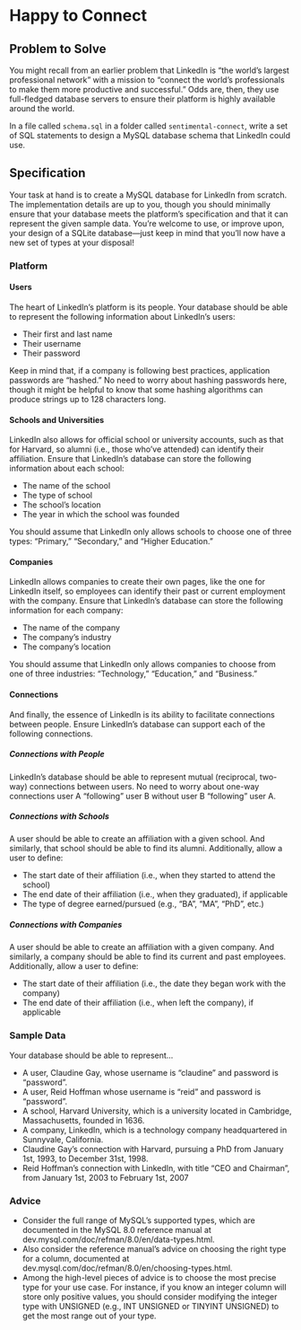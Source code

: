 # Happy to Connect

## Problem to Solve

You might recall from an earlier problem that LinkedIn is “the world’s largest professional network” with a mission to “connect the world’s professionals to make them more productive and successful.” Odds are, then, they use full-fledged database servers to ensure their platform is highly available around the world.

In a file called `schema.sql` in a folder called `sentimental-connect`, write a set of SQL statements to design a MySQL database schema that LinkedIn could use.

## Specification

Your task at hand is to create a MySQL database for LinkedIn from scratch. The implementation details are up to you, though you should minimally ensure that your database meets the platform’s specification and that it can represent the given sample data. You’re welcome to use, or improve upon, your design of a SQLite database—just keep in mind that you’ll now have a new set of types at your disposal!

### Platform

#### Users

The heart of LinkedIn’s platform is its people. Your database should be able to represent the following information about LinkedIn’s users:

- Their first and last name
- Their username
- Their password

Keep in mind that, if a company is following best practices, application passwords are “hashed.” No need to worry about hashing passwords here, though it might be helpful to know that some hashing algorithms can produce strings up to 128 characters long.

#### Schools and Universities

LinkedIn also allows for official school or university accounts, such as that for Harvard, so alumni (i.e., those who’ve attended) can identify their affiliation. Ensure that LinkedIn’s database can store the following information about each school:

- The name of the school
- The type of school
- The school’s location
- The year in which the school was founded

You should assume that LinkedIn only allows schools to choose one of three types: “Primary,” “Secondary,” and “Higher Education.”

#### Companies

LinkedIn allows companies to create their own pages, like the one for LinkedIn itself, so employees can identify their past or current employment with the company. Ensure that LinkedIn’s database can store the following information for each company:

- The name of the company
- The company’s industry
- The company’s location

You should assume that LinkedIn only allows companies to choose from one of three industries: “Technology,” “Education,” and “Business.”

#### Connections

And finally, the essence of LinkedIn is its ability to facilitate connections between people. Ensure LinkedIn’s database can support each of the following connections.

##### Connections with People

LinkedIn’s database should be able to represent mutual (reciprocal, two-way) connections between users. No need to worry about one-way connections user A “following” user B without user B “following” user A.

##### Connections with Schools

A user should be able to create an affiliation with a given school. And similarly, that school should be able to find its alumni. Additionally, allow a user to define:

- The start date of their affiliation (i.e., when they started to attend the school)
- The end date of their affiliation (i.e., when they graduated), if applicable
- The type of degree earned/pursued (e.g., “BA”, “MA”, “PhD”, etc.)

##### Connections with Companies

A user should be able to create an affiliation with a given company. And similarly, a company should be able to find its current and past employees. Additionally, allow a user to define:

- The start date of their affiliation (i.e., the date they began work with the company)
- The end date of their affiliation (i.e., when left the company), if applicable

### Sample Data

Your database should be able to represent…

- A user, Claudine Gay, whose username is “claudine” and password is “password”.
- A user, Reid Hoffman whose username is “reid” and password is “password”.
- A school, Harvard University, which is a university located in Cambridge, Massachusetts, founded in 1636.
- A company, LinkedIn, which is a technology company headquartered in Sunnyvale, California.
- Claudine Gay’s connection with Harvard, pursuing a PhD from January 1st, 1993, to December 31st, 1998.
- Reid Hoffman’s connection with LinkedIn, with title “CEO and Chairman”, from January 1st, 2003 to February 1st, 2007

### Advice

- Consider the full range of MySQL’s supported types, which are documented in the MySQL 8.0 reference manual at dev.mysql.com/doc/refman/8.0/en/data-types.html.
- Also consider the reference manual’s advice on choosing the right type for a column, documented at dev.mysql.com/doc/refman/8.0/en/choosing-types.html.
- Among the high-level pieces of advice is to choose the most precise type for your use case. For instance, if you know an integer column will store only positive values, you should consider modifying the integer type with UNSIGNED (e.g., INT UNSIGNED or TINYINT UNSIGNED) to get the most range out of your type.
